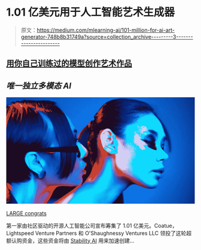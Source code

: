 # 1.01 亿美元用于人工智能艺术生成器

> 原文：<https://medium.com/mlearning-ai/101-million-for-ai-art-generator-748b8b31749a?source=collection_archive---------3----------------------->

## [用你自己训练过的模型创作艺术作品](https://open.substack.com/pub/mlearning/p/tune-your-private-ai-art-generator?r=z7zu8&utm_campaign=post&utm_medium=web)

## ***唯一独立多模态 AI***

[![](img/4bef7c43df8f3ba5fa52f1391851e4a0.png)](https://mlearning.substack.com/about)

[LARGE congrats](https://mlearning.substack.com/about)

第一家由社区驱动的开源人工智能公司宣布筹集了 1.01 亿美元。Coatue，Lightspeed Venture Partners 和 O'Shaughnessy Ventures LLC 领投了这轮超额认购资金，这些资金将由 [Stability AI](#1fec) 用来加速创建…